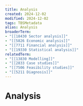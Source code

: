 ```yaml
---
title: Analysis
created: 2024-12-02
modified: 2024-12-02
tags: TBSMetadata
alias: Analysis
broaderTerm:
- "[[18430 Sector analysis]]"
- "[[5826 Economic analysis]]"
- "[[7711 Financial analysis]]"
- "[[19330 Statistical analysis]]"
relatedTerm:
- "[[13830 Modelling]]"
- "[[2833 Case studies]]"
- "[[7506 Feasibility studies]]"
- "[[5211 Diagnosis]]"
---
```

# Analysis
